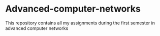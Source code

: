 # Advanced-computer-networks
This repository contains all my assignments during the first semester in advanced computer networks
